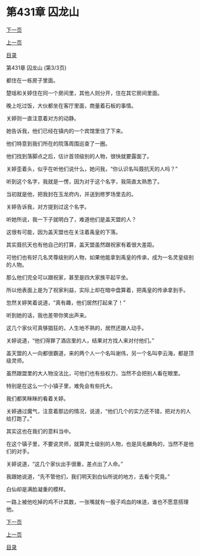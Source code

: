 <h1>第431章    囚龙山</h1>
            <div><p><a href="./1293_%E7%AC%AC432%E7%AB%A0_%E5%BC%BA%E6%95%8C.md">下一页</a></p><p><a href="./1291_%E7%AC%AC431%E7%AB%A0_%E5%9B%9A%E9%BE%99%E5%B1%B1.md">上一页</a></p><p><a href="../">目录</a></p></div>
            <div><p>第431章    囚龙山 (第3/3页)</p><p>都住在一栋房子里面。</p><p>楚瑶和关婷住在同一个房间里，其他人则分开，住在其它房间里面。</p><p>晚上吃过饭，大伙都坐在客厅里面，商量着石板的事情。</p><p>关婷则一直注意着对方的动静。</p><p>她告诉我，他们已经在镇内的一个宾馆里住了下来。</p><p>他们特意到我们所在的院落周围巡查了一圈。</p><p>他们找到落脚点之后，估计首领级别的人物，很快就要露面了。</p><p>关婷歪着头，似乎在听他们说什么，她问我，“你认识名叫聂抗天的人吗？”</p><p>听到这个名字，我就是一愣，因为对于这个名字，我简直太熟悉了。</p><p>当初就是他，把我封在玉龙府内，并送到修罗场里去的。</p><p>关婷告诉我，对方提到过这个名字。</p><p>听她所说，我一下子就明白了，难道他们是盖天盟的人？</p><p>这很有可能，因为盖天盟也在关注着禹皇的下落。</p><p>其实聂抗天也有他自己的打算，盖天盟虽然跟祝家有着很大差距。</p><p>可他们也有好几名灵尊级别的人物，如果他能拿到禹皇的传承，成为一名灵皇级别的人物。</p><p>那么他们完全可以跟祝家，甚至是四大家族平起平坐。</p><p>所以他表面上是为了祝家利益，实际上却在暗中盘算着，把禹皇的传承拿到手。</p><p>忽然关婷笑着说道，“真有趣，他们居然打起来了！”</p><p>听到她的话，我也差带你笑出声来。</p><p>这几个家伙可真够猖狂的，人生地不熟的，居然还跟人动手。</p><p>关婷说道，“他们得罪了酒店里的人，结果对方找人来对付他们。”</p><p>盖天盟的人一向都很霸道，来的两个人一个名叫谢伟，另一个名叫李云海，都是顶级灵师。</p><p>虽然跟盟里的大人物没法比，可他们也有些权力，当然不会把别人看在眼里。</p><p>特别是在这么一个小镇子里，难免会有些托大。</p><p>我们都笑眯眯的看着关婷。</p><p>关婷通过魔气，注意着那边的情况，说道，“他们几个的实力还不错，把对方的人给打跑了。”</p><p>其实这也在我们的意料当中。</p><p>在这个镇子里，不要说灵师，就算灵士级别的人物，也是凤毛麟角的，当然不是他们的对手。</p><p>关婷说道，“这几个家伙出手很重，差点出了人命。”</p><p>我跟她说道，“先不管他们，我们明天到白仙所说的地方，去看个究竟。”</p><p>白仙却是满脸凝重的模样。</p><p>一路上被他吃掉的鸡不计其数，一张嘴就有一股子鸡血的味道，谁也不愿意搭理他。</p></div>
            <div><p><a href="./1293_%E7%AC%AC432%E7%AB%A0_%E5%BC%BA%E6%95%8C.md">下一页</a></p><p><a href="./1291_%E7%AC%AC431%E7%AB%A0_%E5%9B%9A%E9%BE%99%E5%B1%B1.md">上一页</a></p><p><a href="../">目录</a></p></div>